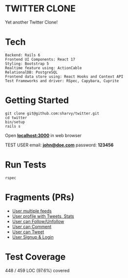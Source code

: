 # TWITTER CLONE
Yet another Twitter Clone!

# Tech
```
Backend: Rails 6
Frontend UI Components: React 17
Styling: Bootstrap 5
Realtime feature using: ActionCable
RelationalDB: PostgreSQL
Frontend data store using: React Hooks and Context API
Test Frameworks and driver: RSpec, Capybara, Cuprite
```

# Getting Started
```
git clone git@github.com:sharvy/twitter.git
cd twitter
bin/setup
rails s
```
Open [**localhost:3000**](http://localhost:3000) in web browser

TEST USER
email: **john@doe.com**
password: **123456**

# Run Tests
```
rspec
```

# Fragments (PRs)
- [User multiple feeds](https://github.com/sharvy/twitter/pull/13)
- [User profile with Tweets, Stats](https://github.com/sharvy/twitter/pull/12)
- [User can Follow/Unfollow](https://github.com/sharvy/twitter/pull/11)
- [User can Comment](https://github.com/sharvy/twitter/pull/10)
- [User can Tweet](https://github.com/sharvy/twitter/pull/9)
- [User Signup & Login](https://github.com/sharvy/twitter/pull/8)

# Test Coverage
448 / 459 LOC (97.6%) covered
